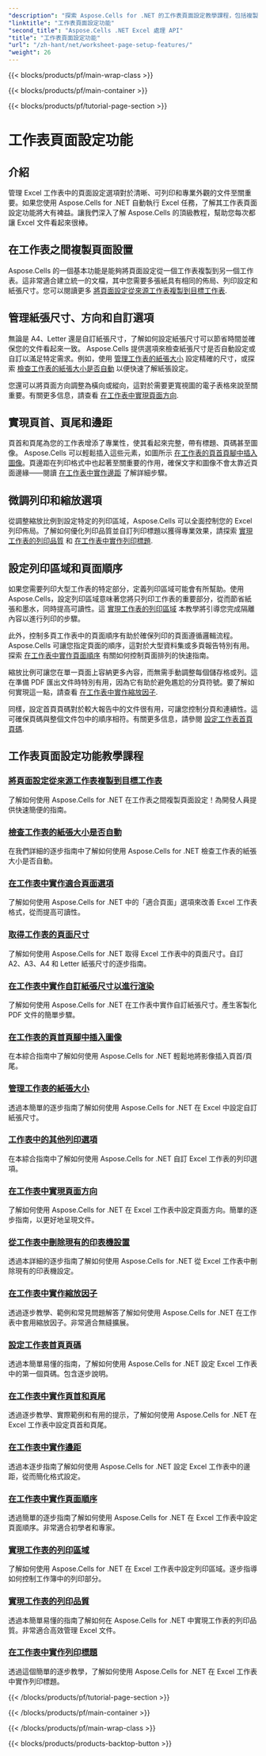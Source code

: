 ```yaml
---
"description": "探索 Aspose.Cells for .NET 的工作表頁面設定教學課程，包括複製頁面設定、管理紙張尺寸和設定 Excel 工作表的列印品質。"
"linktitle": "工作表頁面設定功能"
"second_title": "Aspose.Cells .NET Excel 處理 API"
"title": "工作表頁面設定功能"
"url": "/zh-hant/net/worksheet-page-setup-features/"
"weight": 26
---
```


{{< blocks/products/pf/main-wrap-class >}}

{{< blocks/products/pf/main-container >}}

{{< blocks/products/pf/tutorial-page-section >}}

# 工作表頁面設定功能

## 介紹

管理 Excel 工作表中的頁面設定選項對於清晰、可列印和專業外觀的文件至關重要。如果您使用 Aspose.Cells for .NET 自動執行 Excel 任務，了解其工作表頁面設定功能將大有裨益。讓我們深入了解 Aspose.Cells 的頂級教程，幫助您每次都讓 Excel 文件看起來很棒。

## 在工作表之間複製頁面設置

Aspose.Cells 的一個基本功能是能夠將頁面設定從一個工作表複製到另一個工作表。這非常適合建立統一的文檔，其中您需要多張紙具有相同的佈局、列印設定和紙張尺寸。您可以閱讀更多 [將頁面設定從來源工作表複製到目標工作表](。/copy-page-setup-settings/).

## 管理紙張尺寸、方向和自訂選項
無論是 A4、Letter 還是自訂紙張尺寸，了解如何設定紙張尺寸可以節省時間並確保您的文件看起來一致。 Aspose.Cells 提供選項來檢查紙張尺寸是否自動設定或自訂以滿足特定需求。例如，使用 [管理工作表的紙張大小](./manage-paper-size/) 設定精確的尺寸，或探索 [檢查工作表的紙張大小是否自動](./check-automatic-paper-size/) 以便快速了解紙張設定。

您還可以將頁面方向調整為橫向或縱向，這對於需要更寬視圖的電子表格來說至關重要。有關更多信息，請查看 [在工作表中實現頁面方向](。/implement-page-orientation/).

## 實現頁首、頁尾和邊距
頁首和頁尾為您的工作表增添了專業性，使其看起來完整，帶有標題、頁碼甚至圖像。 Aspose.Cells 可以輕鬆插入這些元素，如圖所示 [在工作表的頁首頁腳中插入圖像](./insert-image-in-header-footer/)。頁邊距在列印格式中也起著至關重要的作用，確保文字和圖像不會太靠近頁面邊緣——閱讀 [在工作表中實作邊距](./implement-margins/) 了解詳細步驟。

## 微調列印和縮放選項

從調整縮放比例到設定特定的列印區域，Aspose.Cells 可以全面控制您的 Excel 列印佈局。了解如何優化列印品質並自訂列印標題以獲得專業效果，請探索 [實現工作表的列印品質](./implement-print-quality/) 和 [在工作表中實作列印標題](。/implement-print-title/).

## 設定列印區域和頁面順序

如果您需要列印大型工作表的特定部分，定義列印區域可能會有所幫助。使用 Aspose.Cells，設定列印區域意味著您將只列印工作表的重要部分，從而節省紙張和墨水，同時提高可讀性。這 [實現工作表的列印區域](./implement-print-area/) 本教學將引導您完成隔離內容以進行列印的步驟。

此外，控制多頁工作表中的頁面順序有助於確保列印的頁面遵循邏輯流程。 Aspose.Cells 可讓您指定頁面的順序，這對於大型資料集或多頁報告特別有用。探索 [在工作表中實作頁面順序](./implement-page-order/) 有關如何控制頁面排列的快速指南。

縮放比例可讓您在單一頁面上容納更多內容，而無需手動調整每個儲存格或列。這在準備 PDF 匯出文件時特別有用，因為它有助於避免尷尬的分頁符號。要了解如何實現這一點，請查看 [在工作表中實作縮放因子](。/implement-scaling-factor/).

同樣，設定首頁頁碼對於較大報告中的文件很有用，可讓您控制分頁和連續性。這可確保頁碼與整個文件包中的順序相符。有關更多信息，請參閱 [設定工作表首頁頁碼](。/set-first-page-number/).

## 工作表頁面設定功能教學課程
### [將頁面設定從來源工作表複製到目標工作表](./copy-page-setup-settings/)
了解如何使用 Aspose.Cells for .NET 在工作表之間複製頁面設定！為開發人員提供快速簡便的指南。
### [檢查工作表的紙張大小是否自動](./check-automatic-paper-size/)
在我們詳細的逐步指南中了解如何使用 Aspose.Cells for .NET 檢查工作表的紙張大小是否自動。
### [在工作表中實作適合頁面選項](./implement-fit-to-pages-options/)
了解如何使用 Aspose.Cells for .NET 中的「適合頁面」選項來改善 Excel 工作表格式，從而提高可讀性。
### [取得工作表的頁面尺寸](./get-page-dimensions/)
了解如何使用 Aspose.Cells for .NET 取得 Excel 工作表中的頁面尺寸。自訂 A2、A3、A4 和 Letter 紙張尺寸的逐步指南。
### [在工作表中實作自訂紙張尺寸以進行渲染](./implement-custom-paper-size-for-rendering/)
了解如何使用 Aspose.Cells for .NET 在工作表中實作自訂紙張尺寸。產生客製化 PDF 文件的簡單步驟。
### [在工作表的頁首頁腳中插入圖像](./insert-image-in-header-footer/)
在本綜合指南中了解如何使用 Aspose.Cells for .NET 輕鬆地將影像插入頁首/頁尾。
### [管理工作表的紙張大小](./manage-paper-size/)
透過本簡單的逐步指南了解如何使用 Aspose.Cells for .NET 在 Excel 中設定自訂紙張尺寸。
### [工作表中的其他列印選項](./other-print-options/)
在本綜合指南中了解如何使用 Aspose.Cells for .NET 自訂 Excel 工作表的列印選項。
### [在工作表中實現頁面方向](./implement-page-orientation/)
了解如何使用 Aspose.Cells for .NET 在 Excel 工作表中設定頁面方向。簡單的逐步指南，以更好地呈現文件。
### [從工作表中刪除現有的印表機設置](./remove-existing-printer-settings/)
透過本詳細的逐步指南了解如何使用 Aspose.Cells for .NET 從 Excel 工作表中刪除現有的印表機設定。
### [在工作表中實作縮放因子](./implement-scaling-factor/)
透過逐步教學、範例和常見問題解答了解如何使用 Aspose.Cells for .NET 在工作表中套用縮放因子。非常適合無縫擴展。
### [設定工作表首頁頁碼](./set-first-page-number/)
透過本簡單易懂的指南，了解如何使用 Aspose.Cells for .NET 設定 Excel 工作表中的第一個頁碼。包含逐步說明。
### [在工作表中實作頁首和頁尾](./implement-header-and-footer/)
透過逐步教學、實際範例和有用的提示，了解如何使用 Aspose.Cells for .NET 在 Excel 工作表中設定頁首和頁尾。
### [在工作表中實作邊距](./implement-margins/)
透過本逐步指南了解如何使用 Aspose.Cells for .NET 設定 Excel 工作表中的邊距，從而簡化格式設定。
### [在工作表中實作頁面順序](./implement-page-order/)
透過簡單的逐步指南了解如何使用 Aspose.Cells for .NET 在 Excel 工作表中設定頁面順序。非常適合初學者和專家。
### [實現工作表的列印區域](./implement-print-area/)
了解如何使用 Aspose.Cells for .NET 在 Excel 工作表中設定列印區域。逐步指導如何控制工作簿中的列印部分。
### [實現工作表的列印品質](./implement-print-quality/)
透過本簡單易懂的指南了解如何在 Aspose.Cells for .NET 中實現工作表的列印品質。非常適合高效管理 Excel 文件。
### [在工作表中實作列印標題](./implement-print-title/)
透過這個簡單的逐步教學，了解如何使用 Aspose.Cells for .NET 在 Excel 工作表中實作列印標題。

{{< /blocks/products/pf/tutorial-page-section >}}

{{< /blocks/products/pf/main-container >}}

{{< /blocks/products/pf/main-wrap-class >}}

{{< blocks/products/products-backtop-button >}}